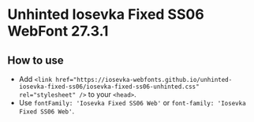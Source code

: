 # Unhinted Iosevka Fixed SS06 WebFont 27.3.1

## How to use

- Add `<link href="https://iosevka-webfonts.github.io/unhinted-iosevka-fixed-ss06/iosevka-fixed-ss06-unhinted.css" rel="stylesheet" />` to your `<head>`.
- Use `fontFamily: 'Iosevka Fixed SS06 Web'` or `font-family: 'Iosevka Fixed SS06 Web'`.
